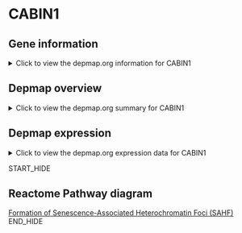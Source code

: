 <h1>CABIN1</h1>

<h2>Gene information</h2>
<details>
  <summary>Click to view the depmap.org information for CABIN1</summary>
  <iframe src="https://depmap.org/portal/gene/CABIN1?tab=about" style="border:none;width:100%;height:800px"></iframe>
</details>

<h2>Depmap overview</h2>
<details>
  <summary>Click to view the depmap.org summary for CABIN1</summary>
  <iframe src="https://depmap.org/portal/gene/CABIN1?tab=overview" style="border:none;width:100%;height:800px"></iframe>
</details>

<h2>Depmap expression</h2>
<details>
  <summary>Click to view the depmap.org expression data for CABIN1</summary>
  <iframe src="https://depmap.org/portal/gene/CABIN1?tab=characterization" style="border:none;width:100%;height:800px"></iframe>
</details>


START_HIDE
<h2>Reactome Pathway diagram</h2>
<a href="https://reactome.org/PathwayBrowser/#/R-HSA-2559584">Formation of Senescence-Associated Heterochromatin Foci (SAHF)</a>
END_HIDE


